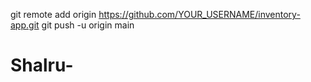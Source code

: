 git remote add origin https://github.com/YOUR_USERNAME/inventory-app.git
git push -u origin main
# Shalru-
